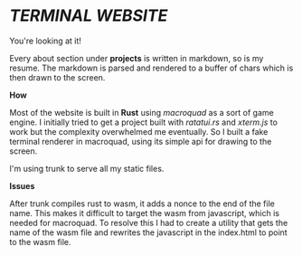 # ***TERMINAL WEBSITE***

You're looking at it!

Every about section under **projects** is written in markdown, so is my resume.
The markdown is parsed and rendered to a buffer of chars which is then drawn to the screen.

  **How**

Most of the website is built in **Rust** using *macroquad* as a sort of game engine. 
I initially tried to get a project built with *ratatui.rs* and *xterm.js* to work but the complexity overwhelmed me eventually.
So I built a fake terminal renderer in macroquad, using its simple api for drawing to the screen. 

I'm using trunk to serve all my static files.

  **Issues**

After trunk compiles rust to wasm, it adds a nonce to the end of the file name. 
This makes it difficult to target the wasm from javascript, which is needed for macroquad.
To resolve this I had to create a utility that gets the name of the wasm file and rewrites 
the javascript in the index.html to point to the wasm file.
